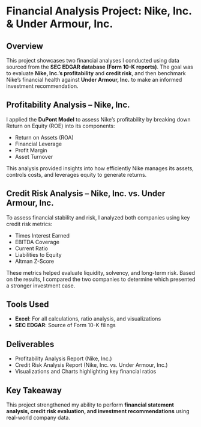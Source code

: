 # Financial Analysis Project: Nike, Inc. & Under Armour, Inc.  

## Overview  
This project showcases two financial analyses I conducted using data sourced from the **SEC EDGAR database (Form 10-K reports)**. The goal was to evaluate **Nike, Inc.’s profitability** and **credit risk**, and then benchmark Nike’s financial health against **Under Armour, Inc.** to make an informed investment recommendation.  

## Profitability Analysis – Nike, Inc.  
I applied the **DuPont Model** to assess Nike’s profitability by breaking down Return on Equity (ROE) into its components:  
- Return on Assets (ROA)  
- Financial Leverage  
- Profit Margin  
- Asset Turnover  

This analysis provided insights into how efficiently Nike manages its assets, controls costs, and leverages equity to generate returns.  

## Credit Risk Analysis – Nike, Inc. vs. Under Armour, Inc.  
To assess financial stability and risk, I analyzed both companies using key credit risk metrics:  
- Times Interest Earned  
- EBITDA Coverage  
- Current Ratio  
- Liabilities to Equity  
- Altman Z-Score  

These metrics helped evaluate liquidity, solvency, and long-term risk. Based on the results, I compared the two companies to determine which presented a stronger investment case.  

## Tools Used  
- **Excel**: For all calculations, ratio analysis, and visualizations  
- **SEC EDGAR**: Source of Form 10-K filings  

## Deliverables  
- Profitability Analysis Report (Nike, Inc.)  
- Credit Risk Analysis Report (Nike, Inc. vs. Under Armour, Inc.)  
- Visualizations and Charts highlighting key financial ratios  

## Key Takeaway  
This project strengthened my ability to perform **financial statement analysis, credit risk evaluation, and investment recommendations** using real-world company data.  
